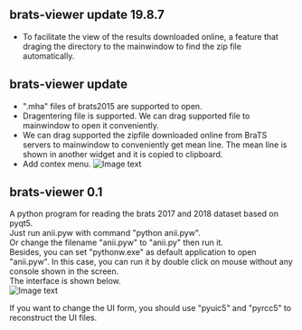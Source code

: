 ## brats-viewer update 19.8.7
* To facilitate the view of the results downloaded online, a feature that draging the directory to the mainwindow to find the zip file automatically.

## brats-viewer update 
* ".mha" files of brats2015 are supported to open.
* Dragentering file is supported. We can drag supported file to mainwindow to open it conveniently.
* We can drag supported the zipfile downloaded online from BraTS servers to mainwindow to conveniently get mean line. The mean line is shown in another widget and it is copied  to clipboard.
* Add contex menu.
![Image text](https://github.com/ihuanggh/brats17-viewer/blob/master/source/ui.png)

## brats-viewer  0.1 
A python program for reading the brats 2017 and 2018 dataset based on pyqt5.  
Just run anii.pyw with command "python anii.pyw".  
Or change the filename "anii.pyw" to "anii.py" then run it.  
Besides, you can set "pythonw.exe" as default application to open "anii.pyw". In this case, you can run it by double click on mouse without any console shown in the screen.  
The interface is shown below.  
![Image text](https://github.com/ihuanggh/brats17-viewer/blob/master/source/interface.png)

If you want to change the UI form, you should use "pyuic5" and "pyrcc5" to reconstruct the UI files.